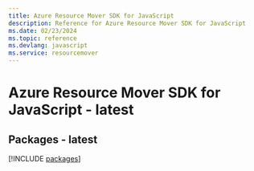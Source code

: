```yaml
---
title: Azure Resource Mover SDK for JavaScript
description: Reference for Azure Resource Mover SDK for JavaScript
ms.date: 02/23/2024
ms.topic: reference
ms.devlang: javascript
ms.service: resourcemover
---
```

# Azure Resource Mover SDK for JavaScript - latest
## Packages - latest
[!INCLUDE [packages](resource-mover-index.md)]